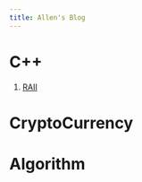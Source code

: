 ```yaml
---
title: Allen's Blog
---
```


# C++

1. [RAII](https://github.com/AllenSun1024/blogs/tree/main/_posts/2024-04-22-RAII.md)

# CryptoCurrency

# Algorithm